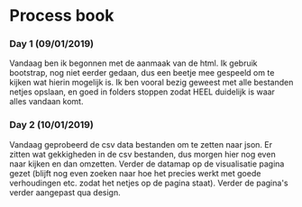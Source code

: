 # Process book

### Day 1 (09/01/2019)
Vandaag ben ik begonnen met de aanmaak van de html. Ik gebruik bootstrap, nog
niet eerder gedaan, dus een beetje mee gespeeld om te kijken wat hierin mogelijk
is. Ik ben vooral bezig geweest met alle bestanden netjes opslaan, en goed in
folders stoppen zodat HEEL duidelijk is waar alles vandaan komt.

### Day 2 (10/01/2019)
Vandaag geprobeerd de csv data bestanden om te zetten naar json. Er zitten wat
gekkigheden in de csv bestanden, dus morgen hier nog even naar kijken en dan
omzetten. Verder de datamap op de visualisatie pagina gezet (blijft nog even
zoeken naar hoe het precies werkt met goede verhoudingen etc. zodat het netjes
op de pagina staat). Verder de pagina's verder aangepast qua design. 
